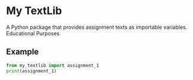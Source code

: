 # My TextLib

A Python package that provides assignment texts as importable variables.
Educational Purposes 
## Example

```python
from my_textlib import assignment_1
print(assignment_1)
